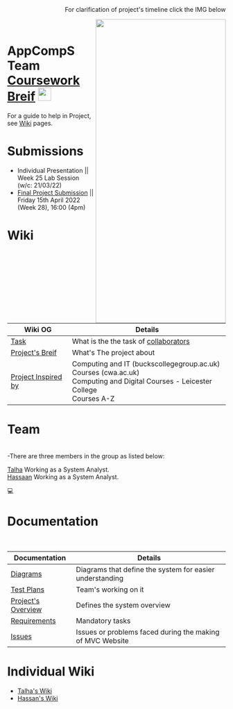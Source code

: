 
<div dir=rtl markdown=1> For clarification of project's timeline click the IMG below</div>

[<img align="right" src="https://user-images.githubusercontent.com/96626987/161779889-748927c3-271e-4e47-b338-6c6938d47fa5.png" width="300" height="700" >](file:///C:/Users/44743/Downloads/TM.pdf)  <br>


# AppCompS Team <br> [Coursework Breif](https://vle.dmu.ac.uk/bbcswebdav/pid-5687216-dt-content-rid-11305925_1/courses/CTEC2902_2122_520/CTEC2902_Assignment_2_2021-2022%281%29.pdf) [<img src="https://user-images.githubusercontent.com/41834061/155518050-bc9db224-532c-487f-a538-a074905e6bd7.svg" width="30" height="30">](https://github.com/DMU-CTEC2902-2022/AppCompS_Team/wiki) 



For a guide to help in Project, see [Wiki](https://github.com/DMU-CTEC2902-2022/AppCompS_Team/wiki) pages.



# Submissions
- Individual Presentation || Week 25 Lab Session (w/c: 21/03/22) 
- [Final Project Submission](https://vle.dmu.ac.uk/webapps/blackboard/content/listContent.jsp?course_id=_599194_1&content_id=_5681433_1) || Friday 15th April 2022 (Week 28), 16:00 (4pm)


<h1>Wiki</h1> <br>

| Wiki OG| Details |
| --- | --- |
| [Task](https://github.com/DMU-CTEC2902-2022/AppCompS_Team/wiki/Coursework-Brief#task-)  |  What is the the task of [collaborators](https://github.com/DMU-CTEC2902-2022/AppCompS_Team/wiki/Coursework-Brief#authorship)  |
| [Project's Breif ](https://github.com/DMU-CTEC2902-2022/AppCompS_Team/wiki/Coursework-Brief#project-brief)   |  What's The project about   |
| [Project Inspired by](https://github.com/DMU-CTEC2902-2022/AppCompS_Team/wiki/Coursework-Brief#examples) |  Computing and IT (buckscollegegroup.ac.uk)  <br>  Courses (cwa.ac.uk) <br> Computing and Digital Courses - Leicester College <br> Courses A-Z | Nottingham College |

<h1>Team</h1> <br>
-There are three members in the group as listed below: <br>

[Talha](https://github.com/Talhamemon25) 
Working as a System Analyst. <br>
[Hassaan](https://github.com/Hassaan2612)
Working as a System Analyst.<br>


<detail>
<summary>&#128187 <b><h1>Documentation</h1></b></summary><br/>

| Documentation | Details |
| --- | --- |
| [Diagrams](https://github.com/DMU-CTEC2902-2022/AppCompS_Team/wiki/Project's-Documentation#diagrams) | Diagrams that define the system for easier understanding    |
| [Test Plans](https://github.com/DMU-CTEC2902-2022/AppCompS_Team/wiki/Project's-Documentation#test-plans-)  |  Team's working on it |
| [Project's Overview](https://github.com/DMU-CTEC2902-2022/AppCompS_Team/wiki#overview) |  Defines the system overview |
| [Requirements](https://github.com/DMU-CTEC2902-2022/AppCompS_Team/wiki/Project's-Documentation#requirements) | Mandatory tasks  | 
| [Issues](https://github.com/DMU-CTEC2902-2022/AppCompS_Team/wiki/Issues-or-Errors) | Issues or problems faced during the making of MVC Website  | 
  </detail>

<h1>Individual Wiki</h1>

* [Talha's Wiki](https://github.com/DMU-CTEC2902-2022/AppCompS_Team/wiki/Wiki-by-Talha) <br>
* [Hassan's Wiki](https://github.com/DMU-CTEC2902-2022/AppCompS_Team/wiki/Wiki-by-Hassaan) <br>

